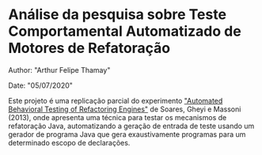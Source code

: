 # Análise da pesquisa sobre Teste Comportamental Automatizado de Motores de Refatoração

Author: "Arthur Felipe Thamay"

Date: "05/07/2020"

Este projeto é uma replicação parcial do experimento ["Automated Behavioral Testing of Refactoring Engines"](http://www.dsc.ufcg.edu.br/~spg/uploads/tse12.pdf) de 
Soares, Gheyi e Massoni (2013), onde apresenta uma técnica para testar os mecanismos de refatoração Java, automatizando a geração de entrada de teste usando um gerador de programa Java que gera exaustivamente programas para um determinado escopo de declarações.